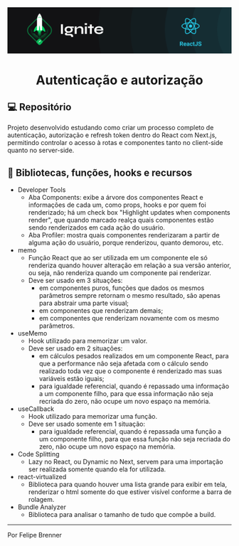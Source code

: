 <img alt="ignite-reactjs" title="ignite-reactjs" src=".github/cover-reactjs.png">

<h1 align="center">
  Autenticação e autorização
</h1>

## 💻 Repositório

Projeto desenvolvido estudando como criar um processo completo de autenticação, autorização e refresh token dentro do React com Next.js, permitindo controlar o acesso à rotas e componentes tanto no client-side quanto no server-side.

## 📖 Bibliotecas, funções, hooks e recursos

- Developer Tools
  - Aba Components: exibe a árvore dos componentes React e informações de cada um, como props, hooks e por quem foi renderizado; há um check box "Highlight updates when components render", que quando marcado realça quais componentes estão sendo renderizados em cada ação do usuário.
  - Aba Profiler: mostra quais componentes renderizaram a partir de alguma ação do usuário, porque renderizou, quanto demorou, etc.
- memo
  - Função React que ao ser utilizada em um componente ele só renderiza quando houver alteração em relação a sua versão anterior, ou seja, não renderiza quando um componente pai renderizar.
  - Deve ser usado em 3 situações:
    - em componentes puros, funções que dados os mesmos parâmetros sempre retornam o mesmo resultado, são apenas para abstrair uma parte visual;
    - em componentes que renderizam demais;
    - em componentes que renderizam novamente com os mesmo parâmetros.
- useMemo
  - Hook utilizado para memorizar um valor.
  - Deve ser usado em 2 situações:
    - em cálculos pesados realizados em um componente React, para que a performance não seja afetada com o cálculo sendo realizado toda vez que o componente é renderizado mas suas variáveis estão iguais;
    - para igualdade referencial, quando é repassado uma informação a um componente filho, para que essa informação não seja recriada do zero, não ocupe um novo espaço na memória.
- useCallback
  - Hook utilizado para memorizar uma função.
  - Deve ser usado somente em 1 situação:
    - para igualdade referencial, quando é repassada uma função a um componente filho, para que essa função não seja recriada do zero, não ocupe um novo espaço na memória.
- Code Splitting
  - Lazy no React, ou Dynamic no Next, servem para uma importação ser realizada somente quando ela for utilizada.
- react-virtualized
  - Biblioteca para quando houver uma lista grande para exibir em tela, renderizar o html somente do que estiver visível conforme a barra de rolagem.
- Bundle Analyzer
  - Biblioteca para analisar o tamanho de tudo que compõe a build.

---

Por Felipe Brenner
